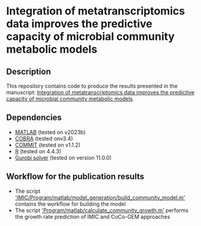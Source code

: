 # **Integration of metatranscriptomics data improves the predictive capacity of microbial community metabolic models**

## Description

This repository contains code to produce the results presented in the manuscript: [Integration of metatranscriptomics data improves the predictive capacity of microbial community metabolic models](https://doi.org/10.1093/ismejo/wraf109).


## Dependencies
- [MATLAB](https://www.mathworks.com/products/matlab.html) (tested on v2023b)
- [COBRA](https://github.com/opencobra/cobratoolbox/tree/master) (tested onv3.4)
- [COMMIT](https://github.com/pwendering/COMMIT) (tested on v1.1.2)
- [R](https://www.r-project.org/) (tested on 4.4.3)
- [Gurobi solver](https://support.gurobi.com/hc/en-us/articles/4534161999889-How-do-I-install-Gurobi-Optimizer) (tested on version 11.0.0)

## Workflow for the publication results
- The script ['IMIC/Program/matlab/model_generation/build_community_model.m'](https://github.com/YunliEricHsieh/IMIC/blob/main/Program/matlab/model_generation/build_community_model.m) contains the workflow for building the model
- The script ['Program/matlab/calculate_community_growth.m'](https://github.com/YunliEricHsieh/IMIC/blob/main/Program/matlab/calculate_community_growth.m) performs the growth rate prediction of IMIC and CoCo-GEM approaches
